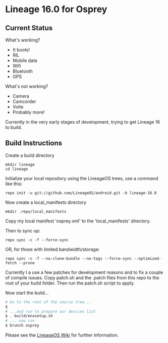  
Lineage 16.0 for Osprey
=======================
 
Current Status
--------------
 
What's working?
 - It boots!
 - RIL
 - Mobile data
 - Wifi
 - Bluetooth
 - GPS
 
What's not working?
 - Camera
 - Camcorder
 - Volte
 - Probably more!
 
Currently in the very early stages of development, trying to get Lineage 16 to build.

Build Instructions
------------------
Create a build directory
 
	mkdir lineage
	cd lineage
 
Initialize your local repository using the LineageOS trees, use a command like this:
 
    repo init -u git://github.com/LineageOS/android.git -b lineage-16.0
 
Now create a local_manifests directory
 
    mkdir .repo/local_manifests
 
Copy my local manifest 'osprey.xml' to the 'local_manifests' directory.
 
Then to sync up:
 
    repo sync -c -f --force-sync
 
OR, for those with limited bandwidth/storage:
 
    repo sync -c -f --no-clone-bundle --no-tags --force-sync --optimized-fetch --prune
 
Currently I a use a few patches for development reasons and to fix a couple of compile issues. Copy patch.sh and the .patch files from this repo to the root of your build folder. Then run the patch.sh script to apply.
 
Now start the build...
 
```bash
# Go to the root of the source tree...
$
# ...and run to prepare our devices list
$ . build/envsetup.sh
# ... now run
$ brunch osprey
```
 
Please see the [LineageOS Wiki](https://wiki.lineageos.org/) for further information.
 
